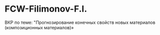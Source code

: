 # FCW-Filimonov-F.I.
ВКР по теме: "Прогнозирование конечных свойств новых материалов  (композиционных материалов)»

